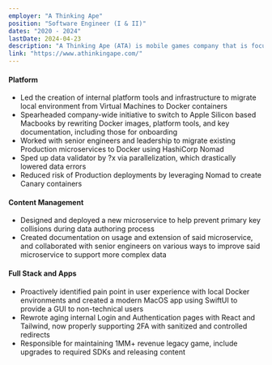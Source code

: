 ```yaml
---
employer: "A Thinking Ape"
position: "Software Engineer (I & II)"
dates: "2020 - 2024"
lastDate: 2024-04-23
description: "A Thinking Ape (ATA) is mobile games company that is focused on building games with a social core, aiming to build communities with their players."
link: "https://www.athinkingape.com/"
---
```

#### Platform
* Led the creation of internal platform tools and infrastructure to migrate local environment from Virtual Machines to Docker containers
* Spearheaded company-wide initiative to switch to Apple Silicon based Macbooks by rewriting Docker images, platform tools, and key documentation, including those for onboarding
* Worked with senior engineers and leadership to migrate existing Production microservices to Docker using HashiCorp Nomad
* Sped up data validator by ?x via parallelization, which drastically lowered data errors
* Reduced risk of Production deployments by leveraging Nomad to create Canary containers

#### Content Management
* Designed and deployed a new microservice to help prevent primary key collisions during data authoring process
* Created documentation on usage and extension of said microservice, and collaborated with senior engineers on various ways to improve said microservice to support more complex data

#### Full Stack and Apps
* Proactively identified pain point in user experience with local Docker environments and created a modern MacOS app using SwiftUI to provide a GUI to non-technical users
* Rewrote aging internal Login and Authentication pages with React and Tailwind, now properly supporting 2FA with sanitized and controlled redirects
* Responsible for maintaining 1MM+ revenue legacy game, include upgrades to required SDKs and releasing content
